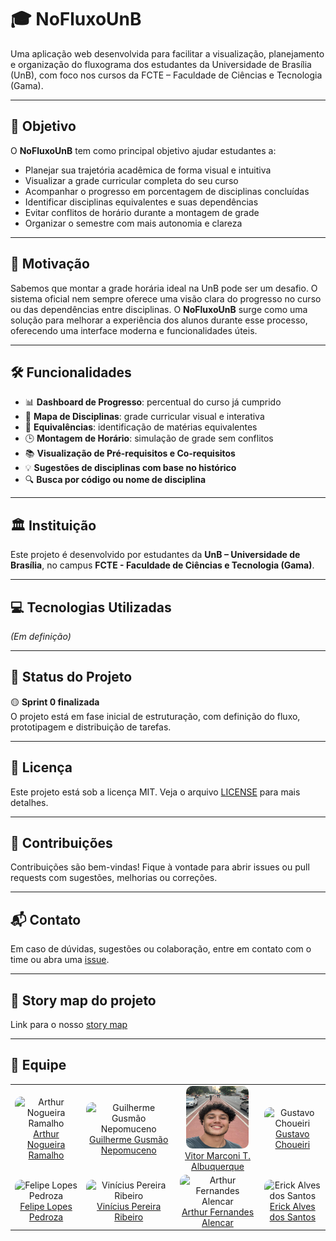 # 🎓 NoFluxoUnB

Uma aplicação web desenvolvida para facilitar a visualização, planejamento e organização do fluxograma dos estudantes da Universidade de Brasília (UnB), com foco nos cursos da FCTE – Faculdade de Ciências e Tecnologia (Gama).

---

## 🚀 Objetivo

O **NoFluxoUnB** tem como principal objetivo ajudar estudantes a:

- Planejar sua trajetória acadêmica de forma visual e intuitiva  
- Visualizar a grade curricular completa do seu curso  
- Acompanhar o progresso em porcentagem de disciplinas concluídas  
- Identificar disciplinas equivalentes e suas dependências  
- Evitar conflitos de horário durante a montagem de grade  
- Organizar o semestre com mais autonomia e clareza  

---

## 🧠 Motivação

Sabemos que montar a grade horária ideal na UnB pode ser um desafio. O sistema oficial nem sempre oferece uma visão clara do progresso no curso ou das dependências entre disciplinas. O **NoFluxoUnB** surge como uma solução para melhorar a experiência dos alunos durante esse processo, oferecendo uma interface moderna e funcionalidades úteis.

---

## 🛠️ Funcionalidades

- 📊 **Dashboard de Progresso**: percentual do curso já cumprido  
- 🧩 **Mapa de Disciplinas**: grade curricular visual e interativa  
- 🔁 **Equivalências**: identificação de matérias equivalentes  
- 🕒 **Montagem de Horário**: simulação de grade sem conflitos  
- 📚 **Visualização de Pré-requisitos e Co-requisitos**  
- 💡 **Sugestões de disciplinas com base no histórico**  
- 🔍 **Busca por código ou nome de disciplina**  

---

## 🏛️ Instituição

Este projeto é desenvolvido por estudantes da **UnB – Universidade de Brasília**, no campus **FCTE - Faculdade de Ciências e Tecnologia (Gama)**.

---

## 💻 Tecnologias Utilizadas

*(Em definição)*

---

## 📌 Status do Projeto

🟡 **Sprint 0 finalizada**  
O projeto está em fase inicial de estruturação, com definição do fluxo, prototipagem e distribuição de tarefas.

---

## 📄 Licença

Este projeto está sob a licença MIT. Veja o arquivo [LICENSE](./LICENSE) para mais detalhes.

---

## 🤝 Contribuições

Contribuições são bem-vindas! Fique à vontade para abrir issues ou pull requests com sugestões, melhorias ou correções.

---

## 📬 Contato

Em caso de dúvidas, sugestões ou colaboração, entre em contato com o time ou abra uma [issue](https://github.com/seuusuario/seurepositorio/issues).

---

## 📖 Story map do projeto
Link para o nosso [story map](https://miro.com/app/board/uXjVIC_JkAY=/)

---

## 👥 Equipe

<table>
  <tr>
    <td align="center">
      <img src="https://github.com/ArthurNRamalho.png" width="100px;" style="border-radius: 10px;" alt="Arthur Nogueira Ramalho"/><br />
      <a href="#">Arthur Nogueira Ramalho</a>
    </td>
    <td align="center">
      <img src="https://github.com/gusmoles.png" width="100px;" style="border-radius: 10px;" alt="Guilherme Gusmão Nepomuceno"/><br />
      <a href="#">Guilherme Gusmão Nepomuceno</a>
    </td>
    <td align="center">
      <img src="assets\Logo_eu_3 editada.JPG" width="100px;" height="100px" style="border-radius: 10px;" alt="Vitor Marconi T. Albuquerque"/><br />
      <a href="#">Vitor Marconi T. Albuquerque</a>
    </td>
    <td align="center">
      <img src="https://github.com/staann.png" width="100px;" style="border-radius: 10px;" alt="Gustavo Choueiri"/><br />
      <a href="#">Gustavo Choueiri</a>
    </td>
  </tr>
  <tr>
    <td align="center">
      <img src="https://github.com/darkymeubem.png" width="100px;" style="border-radius: 10px;" alt="Felipe Lopes Pedroza"/><br />
      <a href="#">Felipe Lopes Pedroza</a>
    </td>
    <td align="center">
      <img src="https://github.com/Vinicius-Ribeiro04.png" width="100px;" style="border-radius: 10px;" alt="Vinícius Pereira Ribeiro"/><br />
      <a href="#">Vinícius Pereira Ribeiro</a>
    </td>
    <td align="center">
      <img src="https://github.com/hisarxt.png" width="100px;" style="border-radius: 10px;" alt="Arthur Fernandes Alencar"/><br />
      <a href="#">Arthur Fernandes Alencar</a>
    </td>
    <td align="center">
      <img src="https://github.com/erickaalves.png" width="100px;" style="border-radius: 10px;" alt="Erick Alves dos Santos"/><br />
      <a href="#">Erick Alves dos Santos</a>
    </td>
  </tr>
</table>
